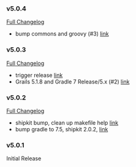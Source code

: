 ### v5.0.4

[Full Changelog](https://github.com/yakworks/spring-grails-kit/compare/v5.0.3...v5.0.4)
-  bump commons and groovy (#3) [link](https://github.com/yakworks/spring-grails-kit/commit/c9cc9c8a7b25534425bcd914ea69d24815cc9678)

### v5.0.3

[Full Changelog](https://github.com/yakworks/spring-grails-kit/compare/v5.0.2...v5.0.3)
- trigger release [link](https://github.com/yakworks/spring-grails-kit/commit/8f27bc75b034d815638896c5661102f666275797)
- Grails 5.1.8 and Gradle 7 Release/5.x (#2) [link](https://github.com/yakworks/spring-grails-kit/commit/8bb89a249f2d1fd726059723862fa57171369a12)

### v5.0.2

[Full Changelog](https://github.com/yakworks/spring-grails-kit/compare/v5.0.1...v5.0.2)
- shipkit bump, clean up makefile help [link](https://github.com/yakworks/spring-grails-kit/commit/9e1ed38700c801d8fc8ecefbecdeab8c0f622579)
- bump gradle to 7.5, shipkit 2.0.2, [link](https://github.com/yakworks/spring-grails-kit/commit/0cb54766f7b4c60e381c246f69b4b3404147e77d)

### v5.0.1

Initial Release
